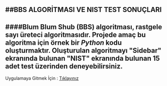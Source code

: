 ##BBS ALGORİTMASI VE NIST TEST SONUÇLARI
---
####Blum Blum Shub (BBS) algoritması, rastgele sayı üreteci algoritmasıdır. Projede amaç bu algoritma için örnek bir *Python* kodu oluşturmaktır. Oluşturulan algoritmayı "Sidebar" ekranında bulunan "NIST" ekranında bulunan 15 adet test üzerinden deneyebilirsiniz.
---

Uygulamaya Gitmek İçin : [Tıklayınız]()